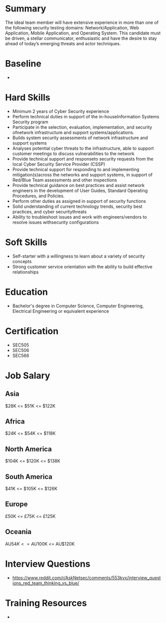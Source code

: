 # Summary
The ideal team member will have extensive experience in more than one of the following security testing domains: Network/Application, Web Application, Mobile Application, and Operating System. This candidate must be driven, a stellar communicator, enthusiastic and have the desire to stay ahead of today’s emerging threats and actor techniques.

# Baseline

* 


# Hard Skills
* Minimum 2 years of Cyber Security experience 
* Perform technical duties in support of the in-houseInformation Systems Security program
* Participate in the selection, evaluation, implementation, and security ofnetwork infrastructure and support systems/applications.
* Builds system security assessments of network infrastructure and support systems
* Analyses potential cyber threats to the infrastructure, able to support customer meetings to discuss vulnerabilities to the network
* Provide technical support and responseto security requests from the local Cyber Security Service Provider (CSSP)
* Provide technical support for responding to and implementing mitigation(s)across the networks and support systems, in support of Red/Blue Team assessments and other inspections
* Provide technical guidance on best practices and assist network engineers in the development of User Guides, Standard Operating Procedures, and Policies.
* Perform other duties as assigned in support of security functions
* Solid understanding of current technology trends, security best practices, and cyber securitythreats
* Ability to troubleshoot issues and work with engineers/vendors to resolve issues withsecurity configurations




# Soft Skills
* Self-starter with a willingness to learn about a variety of security concepts
* Strong customer service orientation with the ability to build effective relationships

# Education
  * Bachelor's degree in Computer Science, Computer Engineering, Electrical Engineering or equivalent experience


# Certification
  * SEC505
  * SEC506
  * SEC566


# Job Salary

## Asia
$28K <= $51K <= $122K


## Africa
$24K <= $54K <= $118K


## North America
$104K <= $120K <= $138K


## South America
$41K <= $105K <= $126K


## Europe
£50K <= £75K <= £125K
 

## Oceania
AU$54K <= AU$100K <= AU$120K


# Interview Questions
 * https://www.reddit.com/r/AskNetsec/comments/553kvx/interview_questions_red_team_thinking_vs_blue/


# Training Resources
  * 



